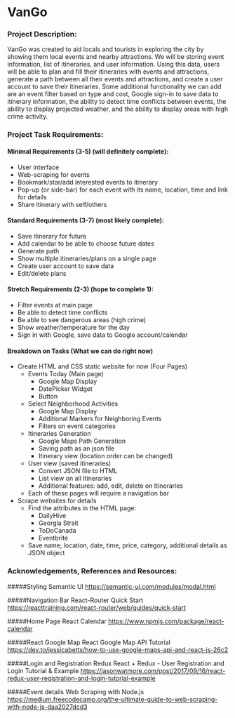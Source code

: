 # VanGo
### Project Description:
VanGo was created to aid locals and tourists in exploring the city by showing them local events and nearby attractions. We will be storing event information, list of itineraries, and user information. Using this data, users will be able to plan and fill their itineraries with events and attractions, generate a path between all their events and attractions, and create a user account to save their itineraries. Some additional functionality we can add are an event filter based on type and cost, Google sign-in to save data to itinerary information, the ability to detect time conflicts between events, the ability to display projected weather, and the ability to display areas with high crime activity. 

### Project Task Requirements:
#### Minimal Requirements (3-5) (will definitely complete):
- User interface
- Web-scraping for events
- Bookmark/star/add interested events to itinerary
- Pop-up (or side-bar) for each event with its name, location, time and link for details
- Share itinerary with self/others

#### Standard Requirements (3-7) (most likely complete):
- Save itinerary for future
- Add calendar to be able to choose future dates
- Generate path
- Show multiple itineraries/plans on a single page
- Create user account to save data
- Edit/delete plans

#### Stretch Requirements (2-3) (hope to complete 1):
- Filter events at main page
- Be able to detect time conflicts
- Be able to see dangerous areas (high crime)
- Show weather/temperature for the day
- Sign in with Google, save data to Google account/calendar

#### Breakdown on Tasks (What we can do right now)
- Create HTML and CSS static website for now (Four Pages)
    - Events Today (Main page)
        - Google Map Display
        - DatePicker Widget
        - Button
    - Select Neighborhood Activities
        - Google Map Display
        - Additional Markers for Neighboring Events
        - Filters on event categories
    - Itineraries Generation
        - Google Maps Path Generation
        - Saving path as an json file 
        - Itinerary view (location order can be changed)
    - User view (saved itineraries)
        - Convert JSON file to HTML
        - List view on all Itineraries
        - Additional features: add, edit, delete on Itineraries
    - Each of these pages will require a navigation bar
- Scrape websites for details
    - Find the attributes in the HTML page:
        - DailyHive
        - Georgia Strait
        - ToDoCanada
        - Eventbrite
    - Save name, location, date, time, price, category, additional details as JSON object


### Acknowledgements, References and Resources:
#####Styling
Semantic UI
https://semantic-ui.com/modules/modal.html

#####Navigation Bar
React-Router Quick Start
https://reacttraining.com/react-router/web/guides/quick-start

#####Home Page
React Calendar
https://www.npmjs.com/package/react-calendar

#####React Google Map
React Google Map API Tutorial
https://dev.to/jessicabetts/how-to-use-google-maps-api-and-react-js-26c2

#####Login and Registration Redux
React + Redux - User Registration and Login Tutorial & Example
https://jasonwatmore.com/post/2017/09/16/react-redux-user-registration-and-login-tutorial-example

#####Event details
Web Scraping with Node.js
https://medium.freecodecamp.org/the-ultimate-guide-to-web-scraping-with-node-js-daa2027dcd3
